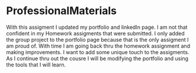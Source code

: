 # ProfessionalMaterials

With this assigment I updated my portfolio and linkedIn page. I am not that confident in my Homework assigments that were submitted. I only added the group project to the portfolio page because that is the only assigment I am proud of. With time I am going back thru the homework assignment and making improvements. I want to add some unique touch to the assigments. As I continue thru out the cousre I will be modifying the portfolio and using the tools that I will learn. 